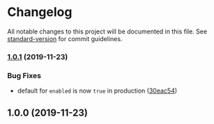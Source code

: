 # Changelog

All notable changes to this project will be documented in this file. See [standard-version](https://github.com/conventional-changelog/standard-version) for commit guidelines.

### [1.0.1](https://github.com/exreplay/averjs-purgecss/compare/v1.0.0...v1.0.1) (2019-11-23)


### Bug Fixes

* default for `enabled` is now `true` in production ([30eac54](https://github.com/exreplay/averjs-purgecss/commit/30eac54922b5db419fdc38c32fd1871bb7e9ab42))

## 1.0.0 (2019-11-23)
